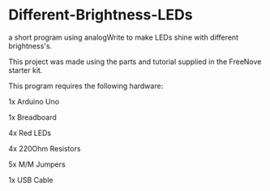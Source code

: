 # Different-Brightness-LEDs
a short program using analogWrite to make LEDs shine with different brightness's. 

This project was made using the parts and tutorial supplied in the FreeNove starter kit.

This program requires the following hardware:

  1x Arduino Uno
  
  1x Breadboard
  
  4x Red LEDs
  
  4x 220Ohm Resistors
  
  5x M/M Jumpers
  
  1x USB Cable
